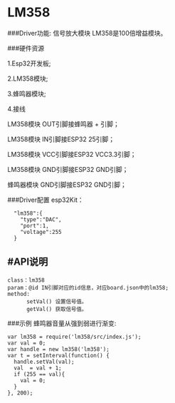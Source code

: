 # LM358

###Driver功能: 信号放大模块
LM358是100倍增益模块。

###硬件资源

1.Esp32开发板;

2.LM358模块;

3.蜂鸣器模块;

4.接线
 
 LM358模块 OUT引脚接蜂鸣器 + 引脚；
 
 LM358模块 IN引脚接ESP32 25引脚；
 
 LM358模块 VCC引脚接ESP32 VCC3.3引脚；
 
 LM358模块 GND引脚接ESP32 GND引脚；
 
 蜂鸣器模块 GND引脚接ESP32 GND引脚；



###Driver配置
esp32Kit：

```
  "lm358":{
    "type":"DAC",
    "port":1,
    "voltage":255
  }
```

## #API说明
```
class：lm358
param：@id IN引脚对应的id信息，对应board.json中的lm358;
method:
      setVal() 设置信号值。
      getVal() 获取信号值。

```

###示例
蜂鸣器音量从强到弱进行渐变:

```
var lm358 = require('lm358/src/index.js');
var val = 0;
var handle = new lm358('lm358');
var t = setInterval(function() {
  handle.setVal(val);
  val  = val + 1;
  if (255 == val){
    val = 0;
  }
}, 200);
```














